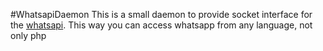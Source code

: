 #WhatsapiDaemon
This is a small daemon to provide socket interface for the [whatsapi](https://github.com/venomous0x/WhatsAPI). This way you can access whatsapp from any language, not only php